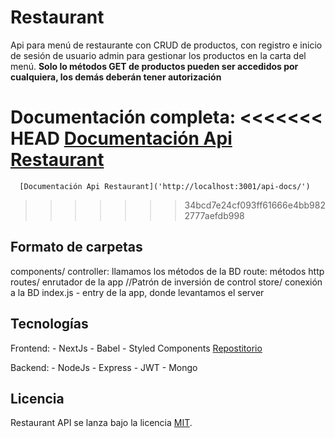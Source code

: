 # Restaurant
   Api para menú de restaurante con CRUD de productos, con registro e inicio de sesión de usuario admin para gestionar los productos en la carta del menú. **Solo lo métodos GET de productos pueden ser accedidos por cualquiera, los demás deberán tener autorización**

   Documentación completa:
<<<<<<< HEAD
      [Documentación Api Restaurant](http://localhost:3001/api-docs/)
=======
      [Documentación Api Restaurant]('http://localhost:3001/api-docs/')
>>>>>>> 34bcd7e24cf093ff61666e4bb9822777aefdb998

## Formato de carpetas

   components/
      controller: llamamos los métodos de la BD
      route: métodos http
   routes/
      enrutador de la app //Patrón de inversión de control
   store/
      conexión a la BD
   index.js - entry de la app, donde levantamos el server

## Tecnologías

   Frontend:
      - NextJs
      - Babel
      - Styled Components
      [Repostitorio](https://github.com/DanielSantos495/restaurant)

   Backend:
      - NodeJs
      - Express
      - JWT
      - Mongo

## Licencia
   Restaurant API se lanza bajo la licencia [MIT](https://opensource.org/licenses/MIT).
